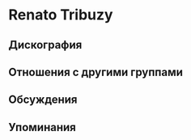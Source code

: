 # Renato Tribuzy



## Дискография


## Отношения с другими группами


## Обсуждения


## Упоминания

